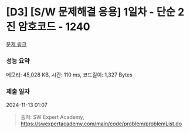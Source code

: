 # [D3] [S/W 문제해결 응용] 1일차 - 단순 2진 암호코드 - 1240 

[문제 링크](https://swexpertacademy.com/main/code/problem/problemDetail.do?contestProbId=AV15FZuqAL4CFAYD) 

### 성능 요약

메모리: 45,028 KB, 시간: 110 ms, 코드길이: 1,327 Bytes

### 제출 일자

2024-11-13 01:07



> 출처: SW Expert Academy, https://swexpertacademy.com/main/code/problem/problemList.do